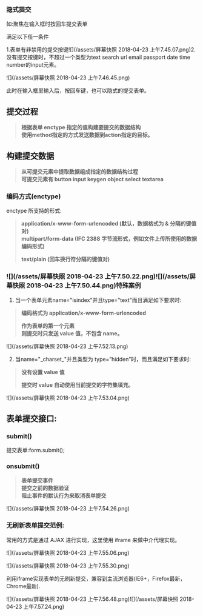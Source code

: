 ### 隐式提交

如:聚焦在输入框时按回车提交表单

满足以下任一条件

1.表单有非禁用的提交按键![](/assets/屏幕快照 2018-04-23 上午7.45.07.png)2.没有提交按键时，不超过一个类型为text search url email passport date time number的input元素。

![](/assets/屏幕快照 2018-04-23 上午7.46.45.png)

此时在输入框里输入后，按回车键，也可以隐式的提交表单。

## 提交过程

> **根据表单 enctype 指定的值构建要提交的数据结构  
> 使用method指定的方式发送数据到action指定的目标。**

## 构建提交数据

> **从可提交元素中提取数据组成指定的数据结构过程  
> 可提交元素有 button input keygen object select textarea**

### 编码方式\(enctype\)

enctype 所支持的形式:

> **application/x-www-form-urlencoded \(默认，数据格式为 & 分隔的键值对\)  
> multipart/form-data \(IFC 2388 字节流形式，例如文件上传所使用的数据编码形式\)**
>
> **text/plain \(回车换行符分隔的键值对\)**

### ![](/assets/屏幕快照 2018-04-23 上午7.50.22.png)![](/assets/屏幕快照 2018-04-23 上午7.50.44.png)特殊案例

1. 当一个表单元素name="isindex"并且type="text"而且满足如下要求时:

> **编码格式为 application/x-www-form-urlencoded**
>
> **作为表单的第一个元素  
> 则提交时只发送 value 值，不包含 name。**

![](/assets/屏幕快照 2018-04-23 上午7.52.13.png)

2. 当name="\_charset\_"并且类型为 type=”hidden”时，而且满足如下要求时:

> **没有设置 value 值**
>
> **提交时 value 自动使用当前提交的字符集填充。**

![](/assets/屏幕快照 2018-04-23 上午7.53.04.png)

## 表单提交接口:

### submit\(\)

提交表单:form.submit\(\);

### onsubmit\(\)

> **表单提交事件  
> 提交之前的数据验证  
> 阻止事件的默认行为来取消表单提交**

![](/assets/屏幕快照 2018-04-23 上午7.54.26.png)

### 无刷新表单提交范例:

常用的方式是通过 AJAX 进行实现，这里使用 iframe 来做中介代理实现。

![](/assets/屏幕快照 2018-04-23 上午7.55.06.png)

![](/assets/屏幕快照 2018-04-23 上午7.55.30.png)

利用iframe实现表单的无刷新提交，兼容到主流浏览器\(IE6+，Firefox最新，Chrome最新\).

![](/assets/屏幕快照 2018-04-23 上午7.56.48.png)![](/assets/屏幕快照 2018-04-23 上午7.57.24.png)



























































